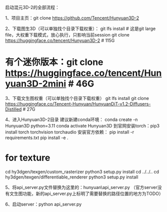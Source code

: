 启动混元3D-2的全部流程：

1、项目主页：git clone https://github.com/Tencent/Hunyuan3D-2

2、下载图生3D（可以单独找个目录下载权重）：
git lfs install # 这是git large file，大权重下载模式，放心执行，只影响当前session
git clone https://huggingface.co/tencent/Hunyuan3D-2    # 115G
# 有个迷你版本：git clone https://huggingface.co/tencent/Hunyuan3D-2mini    # 46G

3、下载文生图权重（可以单独找个目录下载权重）
git lfs install
git clone https://huggingface.co/Tencent-Hunyuan/HunyuanDiT-v1.2-Diffusers-Distilled    # 27G

4、进入Hunyuan3D-2目录
建议新建conda环境：
conda create -n Hunyuan3D python=3.11
conda activate Hunyuan3D
到官网安装torch：pip3 install torch torchvision torchaudio
安装官方依赖：
pip install -r requirements.txt
pip install -e .
# for texture
cd hy3dgen/texgen/custom_rasterizer
python3 setup.py install
cd ../../..
cd hy3dgen/texgen/differentiable_renderer
python3 setup.py install

5、将api_server.py文件替换为这里的：hunyuan\api_server.py
（官方server没有文生图功能，新的api_server.py上标明了需要替换的路径位置的地方为TODO）

6、启动server：python api_server.py